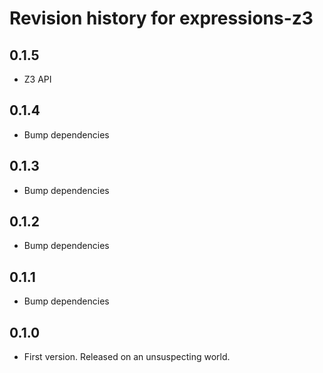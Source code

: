 # Revision history for expressions-z3

## 0.1.5

* Z3 API

## 0.1.4

* Bump dependencies

## 0.1.3

* Bump dependencies

## 0.1.2

* Bump dependencies

## 0.1.1

* Bump dependencies

## 0.1.0

* First version. Released on an unsuspecting world.
